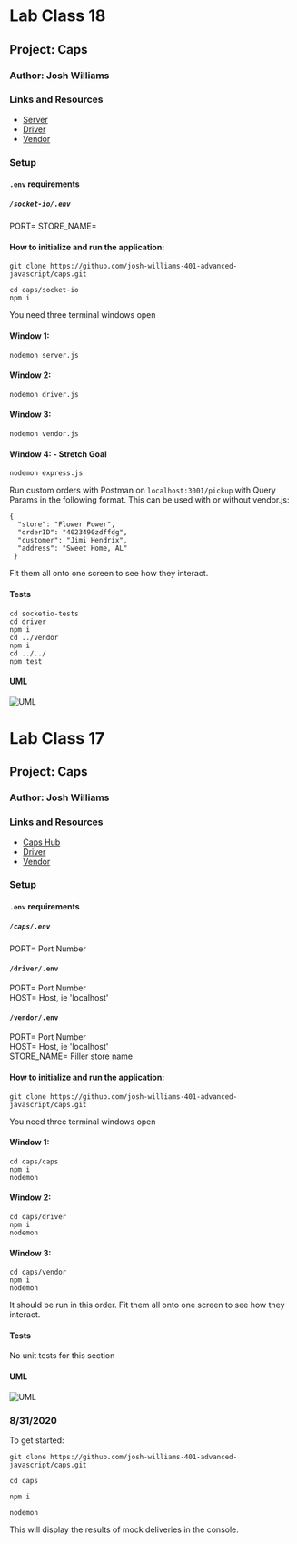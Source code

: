 # Lab Class 18

## Project: Caps

### Author: Josh Williams

### Links and Resources
 - [Server](./socket-io/server.js)
 - [Driver](./socket-io/driver.js)
 - [Vendor](./socket-io/vendor.js)
  
### Setup
#### `.env` requirements 
#####  `/socket-io/.env`
PORT=
STORE_NAME=

#### How to initialize and run the application: 
```
git clone https://github.com/josh-williams-401-advanced-javascript/caps.git

cd caps/socket-io
npm i
```
You need three terminal windows open
#### Window 1:
``` 
nodemon server.js
```
#### Window 2:
``` 
nodemon driver.js
```
#### Window 3:
``` 
nodemon vendor.js
```
#### Window 4: - Stretch Goal
```
nodemon express.js
```
Run custom orders with Postman on `localhost:3001/pickup` with Query Params in the following format. This can be used with or without vendor.js:
```
{
  "store": "Flower Power",
  "orderID": "4023490zdffdg",
  "customer": "Jimi Hendrix",
  "address": "Sweet Home, AL"
 }
```


Fit them all onto one screen to see how they interact.


#### Tests
```
cd socketio-tests
cd driver
npm i
cd ../vendor
npm i
cd ../../
npm test
```

#### UML
![UML](./img/caps-uml-lab-18.png)


# Lab Class 17

## Project: Caps

### Author: Josh Williams

### Links and Resources
 - [Caps Hub](./caps/hub.js)
 - [Driver](./driver/driver.js)
 - [Vendor](./vendor/vendor.js)

### Setup
#### `.env` requirements 
#####  `/caps/.env`
PORT= Port Number  
#### `/driver/.env`
PORT= Port Number  
HOST= Host, ie 'localhost'  
#### `/vendor/.env`
PORT= Port Number  
HOST= Host, ie 'localhost'  
STORE_NAME= Filler store name  

#### How to initialize and run the application: 
```
git clone https://github.com/josh-williams-401-advanced-javascript/caps.git
```

You need three terminal windows open
#### Window 1:
``` 
cd caps/caps
npm i
nodemon
```
#### Window 2:
``` 
cd caps/driver
npm i
nodemon
```
#### Window 3:
``` 
cd caps/vendor
npm i
nodemon
```
It should be run in this order. Fit them all onto one screen to see how they interact.

#### Tests
No unit tests for this section

#### UML
![UML](./img/caps-uml-lab-17.png)

### 8/31/2020
To get started:

```
git clone https://github.com/josh-williams-401-advanced-javascript/caps.git  

cd caps

npm i

nodemon
```
This will display the results of mock deliveries in the console.